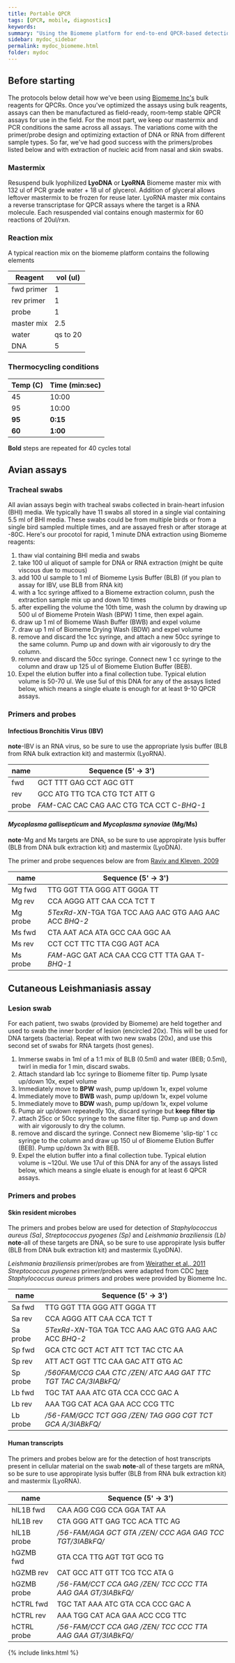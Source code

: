 ```yaml
---
title: Portable QPCR
tags: [QPCR, mobile, diagnostics]
keywords:
summary: "Using the Biomeme platform for end-to-end QPCR-based detection of pathogens in the field"
sidebar: mydoc_sidebar
permalink: mydoc_biomeme.html
folder: mydoc
---
```


## Before starting
The protocols below detail how we've been using [Biomeme Inc's](http://biomeme.com/) bulk reagents for QPCRs.  Once you've optimized the assays using bulk reagents, assays can then be manufactured as field-ready, room-temp stable QPCR assays for use in the field.  For the most part, we keep our mastermix and PCR conditions the same across all assays.  The variations come with the primer/probe design and optimizing extaction of DNA or RNA from different sample types.  So far, we've had good success with the primers/probes listed below and with extraction of nucleic acid from nasal and skin swabs.

### Mastermix
Resuspend bulk lyophilized **LyoDNA** or **LyoRNA** Biomeme master mix with 132 ul of PCR grade water + 18 ul of glycerol.  Addition of glyceral allows leftover mastermix to be frozen for reuse later.  LyoRNA master mix contains a reverse transcriptase for QPCR assays where the target is a RNA molecule.  Each resuspended vial contains enough mastermix for 60 reactions of 20ul/rxn.

### Reaction mix
A typical reaction mix on the biomeme platform contains the following elements

| Reagent | vol (ul) |
|-------|--------|
| fwd primer | 1 |
| rev primer | 1 |
| probe | 1 |
| master mix | 2.5 |
| water | qs to 20 |
| DNA | 5 |


### Thermocycling conditions

| Temp (C) | Time (min:sec) |
|-------|--------|
| 45 | 10:00 |
| 95 | 10:00 |
| **95** | **0:15** |
| **60** | **1:00** |
**Bold** steps are repeated for 40 cycles total


## Avian assays

### Tracheal swabs
All avian assays begin with tracheal swabs collected in brain-heart infusion (BHI) media.  We typically have 11 swabs all stored in a single vial containing 5.5 ml of BHI media.  These swabs could be from multiple birds or from a single bird sampled multiple times, and are assayed fresh or after storage at -80C.  Here's our procotol for rapid, 1 minute DNA extraction using Biomeme reagents:

1. thaw vial containing BHI media and swabs
2. take 100 ul aliquot of sample for DNA or RNA extraction (might be quite viscous due to mucous)
3. add 100 ul sample to 1 ml of Biomeme Lysis Buffer (BLB) (if you plan to assay for IBV, use BLB from RNA kit)
4. with a 1cc syringe affixed to a Biomeme extraction column, push the extraction sample mix up and down 10 times
5. after expelling the volume the 10th time, wash the column by drawing up 500 ul of Biomeme Protein Wash (BPW) 1 time, then expel again.
6. draw up 1 ml of Biomeme Wash Buffer (BWB) and expel volume
7. draw up 1 ml of Biomeme Drying Wash (BDW) and expel volume
8. remove and discard the 1cc syringe, and attach a new 50cc syringe to the same column.  Pump up and down with air vigorously to dry the column.
9. remove and discard the 50cc syringe.  Connect new 1 cc syringe to the column and draw up 125 ul of Biomeme Elution Buffer (BEB).
10. Expel the elution buffer into a final collection tube.  Typical elution volume is 50-70 ul.  We use 5ul of this DNA for any of the assays listed below, which means a single eluate is enough for at least 9-10 QPCR assays.


### Primers and probes

#### Infectious Bronchitis Virus (IBV)
**note**-IBV is an RNA virus, so be sure to use the appropriate lysis buffer (BLB from RNA bulk extraction kit) and mastermix (LyoRNA).

| name | Sequence (5' -> 3') |
|-------|--------|
| fwd | GCT TTT GAG CCT AGC GTT |
| rev | GCC ATG TTG TCA CTG TCT ATT G |
| probe | *FAM*-CAC CAC CAG AAC CTG TCA CCT C-*BHQ-1* |



#### *Mycoplasma gallisepticum* and *Mycoplasma synoviae* (Mg/Ms)
**note**-Mg and Ms targets are DNA, so be sure to use appropirate lysis buffer (BLB from DNA bulk extraction kit) and mastermix (LyoDNA).

The primer and probe sequences below are from [Raviv and Kleven, 2009](http://www.bioone.org/doi/10.1637/8469-091508-Reg.1?url_ver=Z39.88-2003&rfr_id=ori:rid:crossref.org&rfr_dat=cr_pub%3dpubmed)

| name | Sequence (5' -> 3') |
|-------|--------|
| Mg fwd | TTG GGT TTA GGG ATT GGGA TT |
| Mg rev | CCA AGGG ATT CAA CCA TCT T |
| Mg probe | *5TexRd-XN*-TGA TGA TCC AAG AAC GTG AAG AAC ACC *BHQ-2* |
| Ms fwd | CTA AAT ACA ATA GCC CAA GGC AA |
| Ms rev | CCT CCT TTC TTA CGG AGT ACA |
| Ms probe | *FAM*-AGC GAT ACA CAA CCG CTT TTA GAA T-*BHQ-1* |


## Cutaneous Leishmaniasis assay

### Lesion swab
For each patient, two swabs (provided by Biomeme) are held together and used to swab the inner border of lesion (encircled 20x).  This will be used for DNA targets (bacteria).  Repeat with two new swabs (20x), and use this second set of swabs for RNA targets (host genes).  

1. Immerse swabs in 1ml of a 1:1 mix of BLB (0.5ml) and water (BEB; 0.5ml), twirl in media for 1 min, discard swabs.
2. Attach standard lab 1cc syringe to Biomeme filter tip. Pump lysate up/down 10x, expel volume
3. Immediately move to **BPW** wash, pump up/down 1x, expel volume
4. Immediately move to **BWB** wash, pump up/down 1x, expel volume
5. Immediately move to **BDW** wash, pump up/down 1x, expel volume
6. Pump air up/down repeatedly 10x, discard syringe but **keep filter tip**
7. attach 25cc or 50cc syringe to the same filter tip.  Pump up and down with air vigorously to dry the column.
8. remove and discard the syringe.  Connect new Biomeme 'slip-tip' 1 cc syringe to the column and draw up 150 ul of Biomeme Elution Buffer (BEB).  Pump up/down 3x with BEB.
9. Expel the elution buffer into a final collection tube.  Typical elution volume is ~120ul.  We use 17ul of this DNA for any of the assays listed below, which means a single eluate is enough for at least 6 QPCR assays.

### Primers and probes

#### Skin resident microbes 
The primers and probes below are used for detection of *Staphylococcus aureus (Sa)*, *Streptococcus pyogenes (Sp)* and *Leishmania braziliensis (Lb)*
**note**-all of these targets are DNA, so be sure to use appropirate lysis buffer (BLB from DNA bulk extraction kit) and mastermix (LyoDNA).

*Leishmania braziliensis* primer/probes are from [Weirather et al., 2011](https://www.ncbi.nlm.nih.gov/pmc/articles/PMC3209110/)
*Streptococcus pyogenes* primer/probes were adapted from CDC [here](https://www.cdc.gov/streplab/protocols.html)
*Staphylococcus aureus* primers and probes were provided by Biomeme Inc.

| name | Sequence (5' -> 3') |
|-------|--------|
| Sa fwd | TTG GGT TTA GGG ATT GGGA TT |
| Sa rev | CCA AGGG ATT CAA CCA TCT T |
| Sa probe | *5TexRd-XN*-TGA TGA TCC AAG AAC GTG AAG AAC ACC *BHQ-2* |
| Sp fwd | GCA CTC GCT ACT ATT TCT TAC CTC AA |
| Sp rev | ATT ACT GGT TTC CAA GAC ATT GTG AC |
| Sp probe | */560FAM/*CCG CAA CTC */ZEN/* ATC AAG GAT TTC TGT TAC CA*/3IABkFQ/* |
| Lb fwd | TGC TAT AAA ATC GTA CCA CCC GAC A |
| Lb rev | AAA TGG CAT ACA GAA ACC CCG TTC |
| Lb probe | */56-FAM/*GCC TCT GGG */ZEN/* TAG GGG CGT TCT GCA A*/3IABkFQ/* |


#### Human transcripts
The primers and probes below are for the detection of host transcripts present in cellular material on the swab
**note**-all of these targets are mRNA, so be sure to use appropirate lysis buffer (BLB from RNA bulk extraction kit) and mastermix (LyoRNA).


| name | Sequence (5' -> 3') |
|-------|--------|
| hIL1B fwd | CAA AGG CGG CCA GGA TAT AA |
| hIL1B rev | CTA GGG ATT GAG TCC ACA TTC AG |
| hIL1B probe | */56-FAM/*AGA GCT GTA */ZEN/* CCC AGA GAG TCC TGT*/3IABkFQ/* |
| hGZMB fwd | GTA CCA TTG AGT TGT GCG TG |
| hGZMB rev | CAT GCC ATT GTT TCG TCC ATA G |
| hGZMB probe | */56-FAM/*CCT CCA GAG */ZEN/* TCC CCC TTA AAG GAA GT*/3IABkFQ/* 
| hCTRL fwd | TGC TAT AAA ATC GTA CCA CCC GAC A |
| hCTRL rev | AAA TGG CAT ACA GAA ACC CCG TTC |
| hCTRL probe | */56-FAM/*CCT CCA GAG */ZEN/* TCC CCC TTA AAG GAA GT*/3IABkFQ/* |



{% include links.html %}
